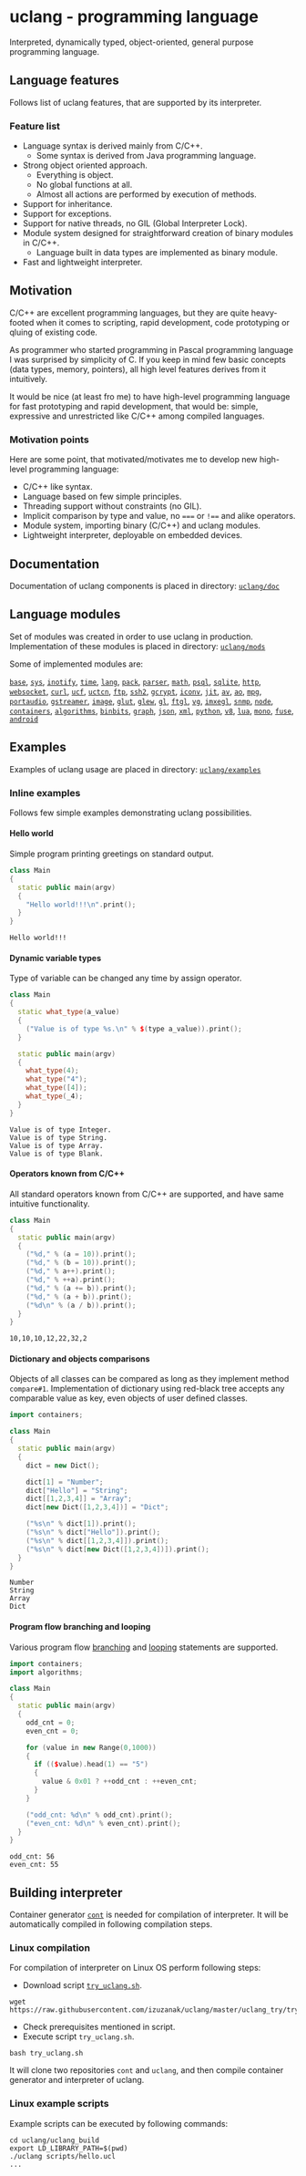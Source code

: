 # uclang - programming language

Interpreted, dynamically typed, object-oriented, general purpose programming
language.

## Language features

Follows list of uclang features, that are supported by its interpreter.

### Feature list

* Language syntax is derived mainly from C/C++.
  * Some syntax is derived from Java programming language.
* Strong object oriented approach.
  * Everything is object. 
  * No global functions at all.
  * Almost all actions are performed by execution of methods.
* Support for inheritance.
* Support for exceptions.
* Support for native threads, no GIL (Global Interpreter Lock).
* Module system designed for straightforward creation of binary modules in C/C++.
  * Language built in data types are implemented as binary module.
* Fast and lightweight interpreter.

## Motivation

C/C++ are excellent programming languages, but they are quite heavy-footed when
it comes to scripting, rapid development, code prototyping or qluing of
existing code.

As programmer who started programming in Pascal programming language I was
surprised by simplicity of C. If you keep in mind few basic concepts (data
types, memory, pointers), all high level features derives from it intuitively.

It would be nice (at least fro me) to have high-level programming language for
fast prototyping and rapid development, that would be: simple, expressive and
unrestricted like C/C++ among compiled languages.

### Motivation points

Here are some point, that motivated/motivates me to develop new high-level
programming language:

* C/C++ like syntax.
* Language based on few simple principles.
* Threading support without constraints (no GIL).
* Implicit comparison by type and value, no `===` or `!==` and alike operators.
* Module system, importing binary (C/C++) and uclang modules.
* Lightweight interpreter, deployable on embedded devices.

## Documentation

Documentation of uclang components is placed in directory:
[`uclang/doc`](https://github.com/izuzanak/uclang/tree/master/uclang/doc)

## Language modules

Set of modules was created in order to use uclang in production.
Implementation of these modules is placed in directory:
[`uclang/mods`](https://github.com/izuzanak/uclang/tree/master/uclang/mods)

Some of implemented modules are:

[`base`](https://github.com/izuzanak/uclang/tree/master/uclang/mods/base_uclm),
[`sys`](https://github.com/izuzanak/uclang/tree/master/uclang/mods/sys_uclm),
[`inotify`](https://github.com/izuzanak/uclang/tree/master/uclang/mods/inotify_uclm),
[`time`](https://github.com/izuzanak/uclang/tree/master/uclang/mods/time_uclm),
[`lang`](https://github.com/izuzanak/uclang/tree/master/uclang/mods/lang_uclm),
[`pack`](https://github.com/izuzanak/uclang/tree/master/uclang/mods/pack_uclm),
[`parser`](https://github.com/izuzanak/uclang/tree/master/uclang/mods/parser_uclm),
[`math`](https://github.com/izuzanak/uclang/tree/master/uclang/mods/math_uclm),
[`psql`](https://github.com/izuzanak/uclang/tree/master/uclang/mods/psql_uclm),
[`sqlite`](https://github.com/izuzanak/uclang/tree/master/uclang/mods/sqlite_uclm),
[`http`](https://github.com/izuzanak/uclang/tree/master/uclang/mods/http_uclm),
[`websocket`](https://github.com/izuzanak/uclang/tree/master/uclang/mods/websocket_uclm),
[`curl`](https://github.com/izuzanak/uclang/tree/master/uclang/mods/curl_uclm),
[`ucf`](https://github.com/izuzanak/uclang/tree/master/uclang/mods/ucf_uclm),
[`uctcn`](https://github.com/izuzanak/uclang/tree/master/uclang/mods/uctcn_uclm),
[`ftp`](https://github.com/izuzanak/uclang/tree/master/uclang/mods/ftp_uclm),
[`ssh2`](https://github.com/izuzanak/uclang/tree/master/uclang/mods/ssh2_uclm),
[`gcrypt`](https://github.com/izuzanak/uclang/tree/master/uclang/mods/gcrypt_uclm),
[`iconv`](https://github.com/izuzanak/uclang/tree/master/uclang/mods/iconv_uclm),
[`jit`](https://github.com/izuzanak/uclang/tree/master/uclang/mods/jit_uclm),
[`av`](https://github.com/izuzanak/uclang/tree/master/uclang/mods/av_uclm),
[`ao`](https://github.com/izuzanak/uclang/tree/master/uclang/mods/ao_uclm),
[`mpg`](https://github.com/izuzanak/uclang/tree/master/uclang/mods/mpg_uclm),
[`portaudio`](https://github.com/izuzanak/uclang/tree/master/uclang/mods/portaudio_uclm),
[`gstreamer`](https://github.com/izuzanak/uclang/tree/master/uclang/mods/gstreamer_uclm),
[`image`](https://github.com/izuzanak/uclang/tree/master/uclang/mods/image_uclm),
[`glut`](https://github.com/izuzanak/uclang/tree/master/uclang/mods/glut_uclm),
[`glew`](https://github.com/izuzanak/uclang/tree/master/uclang/mods/glew_uclm),
[`gl`](https://github.com/izuzanak/uclang/tree/master/uclang/mods/gl_uclm),
[`ftgl`](https://github.com/izuzanak/uclang/tree/master/uclang/mods/ftgl_uclm),
[`vg`](https://github.com/izuzanak/uclang/tree/master/uclang/mods/vg_uclm),
[`imxegl`](https://github.com/izuzanak/uclang/tree/master/uclang/mods/imxegl_uclm),
[`snmp`](https://github.com/izuzanak/uclang/tree/master/uclang/mods/snmp_uclm),
[`node`](https://github.com/izuzanak/uclang/tree/master/uclang/mods/node_uclm),
[`containers`](https://github.com/izuzanak/uclang/tree/master/uclang/mods/containers_uclm),
[`algorithms`](https://github.com/izuzanak/uclang/tree/master/uclang/mods/algorithms_uclm),
[`binbits`](https://github.com/izuzanak/uclang/tree/master/uclang/mods/binbits_uclm),
[`graph`](https://github.com/izuzanak/uclang/tree/master/uclang/mods/graph_uclm),
[`json`](https://github.com/izuzanak/uclang/tree/master/uclang/mods/json_uclm),
[`xml`](https://github.com/izuzanak/uclang/tree/master/uclang/mods/xml_uclm),
[`python`](https://github.com/izuzanak/uclang/tree/master/uclang/mods/python_uclm),
[`v8`](https://github.com/izuzanak/uclang/tree/master/uclang/mods/v8_uclm),
[`lua`](https://github.com/izuzanak/uclang/tree/master/uclang/mods/lua_uclm),
[`mono`](https://github.com/izuzanak/uclang/tree/master/uclang/mods/mono_uclm),
[`fuse`](https://github.com/izuzanak/uclang/tree/master/uclang/mods/fuse_uclm),
[`android`](https://github.com/izuzanak/uclang/tree/master/uclang/mods/android_uclm)

## Examples

Examples of uclang usage are placed in directory:
[`uclang/examples`](https://github.com/izuzanak/uclang/tree/master/uclang/examples)

### Inline examples

Follows few simple examples demonstrating uclang possibilities.

#### Hello world

Simple program printing greetings on standard output.

```cpp
class Main
{
  static public main(argv)
  {
    "Hello world!!!\n".print();
  }
}
```
```
Hello world!!!
```

#### Dynamic variable types

Type of variable can be changed any time by assign operator.

```cpp
class Main
{
  static what_type(a_value)
  {
    ("Value is of type %s.\n" % $(type a_value)).print();
  }

  static public main(argv)
  {
    what_type(4);
    what_type("4");
    what_type([4]);
    what_type(_4);
  }
}
```
```
Value is of type Integer.
Value is of type String.
Value is of type Array.
Value is of type Blank.
```

#### Operators known from C/C++

All standard operators known from C/C++ are supported, and have same intuitive
functionality.

```cpp
class Main
{
  static public main(argv)
  {
    ("%d," % (a = 10)).print();
    ("%d," % (b = 10)).print();
    ("%d," % a++).print();
    ("%d," % ++a).print();
    ("%d," % (a += b)).print();
    ("%d," % (a + b)).print();
    ("%d\n" % (a / b)).print();
  }
}
```
```
10,10,10,12,22,32,2
```

#### Dictionary and objects comparisons

Objects of all classes can be compared as long as they implement method
`compare#1`.  Implementation of dictionary using red-black tree accepts any
comparable value as key, even objects of user defined classes.

```cpp
import containers;

class Main
{
  static public main(argv)
  {
    dict = new Dict();

    dict[1] = "Number";
    dict["Hello"] = "String";
    dict[[1,2,3,4]] = "Array";
    dict[new Dict([1,2,3,4])] = "Dict";

    ("%s\n" % dict[1]).print();
    ("%s\n" % dict["Hello"]).print();
    ("%s\n" % dict[[1,2,3,4]]).print();
    ("%s\n" % dict[new Dict([1,2,3,4])]).print();
  }
}
```
```
Number
String
Array
Dict
```

#### Program flow branching and looping

Various program flow
[branching](https://github.com/izuzanak/uclang/blob/master/uclang/doc/01_syntax/06_flow_branching.md)
and
[looping](https://github.com/izuzanak/uclang/blob/master/uclang/doc/01_syntax/07_flow_loops.md)
statements are supported.

```cpp
import containers;
import algorithms;

class Main
{
  static public main(argv)
  {
    odd_cnt = 0;
    even_cnt = 0;

    for (value in new Range(0,1000))
    {
      if (($value).head(1) == "5")
      {
        value & 0x01 ? ++odd_cnt : ++even_cnt;
      }
    }

    ("odd_cnt: %d\n" % odd_cnt).print();
    ("even_cnt: %d\n" % even_cnt).print();
  }
}
```
```
odd_cnt: 56
even_cnt: 55
```

## Building interpreter

Container generator [`cont`](https://github.com/izuzanak/cont) is needed for
compilation of interpreter. It will be automatically compiled in following
compilation steps.

### Linux compilation

For compilation of interpreter on Linux OS perform following steps:

  * Download script [`try_uclang.sh`](https://raw.githubusercontent.com/izuzanak/uclang/master/uclang_try/try_uclang.sh).

```
wget https://raw.githubusercontent.com/izuzanak/uclang/master/uclang_try/try_uclang.sh
```

  * Check prerequisites mentioned in script.
  * Execute script `try_uclang.sh`.

```
bash try_uclang.sh
```

It will clone two repositories `cont` and `uclang`, and then compile container
generator and interpreter of uclang.

### Linux example scripts

Example scripts can be executed by following commands:

```
cd uclang/uclang_build
export LD_LIBRARY_PATH=$(pwd)
./uclang scripts/hello.ucl
...
```

